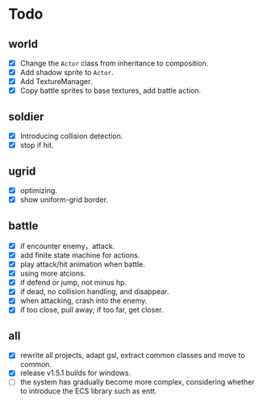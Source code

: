 # Todo

## world
- [x] Change the `Actor` class from inheritance to composition.
- [x] Add shadow sprite to `Actor`.
- [x] Add TextureManager.
- [x] Copy battle sprites to base textures, add battle action.

## soldier
- [x] Introducing collision detection.
- [x] stop if hit.

## ugrid
- [x] optimizing.
- [x] show uniform-grid border.

## battle
- [x] if encounter enemy，attack.
- [x] add finite state machine for actions.
- [x] play attack/hit animation when battle.
- [x] using more atcions.
- [x] if defend or jump, not minus hp.
- [x] if dead, no collision handling, and disappear.
- [x] when attacking, crash into the enemy.
- [x] if too close, pull away; if too far, get closer. 

## all
- [x] rewrite all projects, adapt gsl, extract common classes and move to common.
- [x] release v1.5.1 builds for windows.
- [ ] the system has gradually become more complex, considering whether to introduce the ECS library such as entt.
